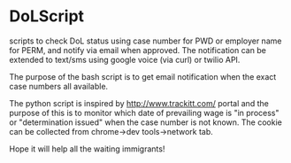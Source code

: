 # DoLScript
scripts to check DoL status using case number for PWD or employer name for PERM, and notify via email when approved.
The notification can be extended to text/sms using google voice (via curl) or twilio API. 

The purpose of the bash script is to get email notification when the exact case numbers all available. 

The python script is inspired by http://www.trackitt.com/ portal and the purpose of this is to monitor which date of prevailing wage is "in process" or "determination issued" when the case number is not known. The cookie can be collected from chrome->dev tools->network tab.

Hope it will help all the waiting immigrants!
